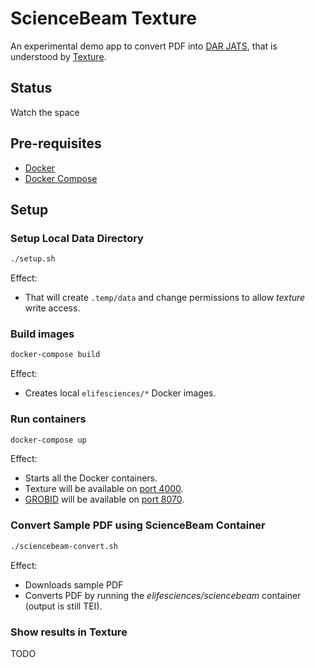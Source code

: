 # ScienceBeam Texture

An experimental demo app to convert PDF into [DAR JATS](https://github.com/substance/dar), that is understood by [Texture](https://github.com/substance/texture).

## Status

Watch the space

## Pre-requisites

* [Docker](https://www.docker.com/)
* [Docker Compose](https://docs.docker.com/compose/)

## Setup

### Setup Local Data Directory

```bash
./setup.sh
```

Effect:

* That will create `.temp/data` and change permissions to allow _texture_ write access.

### Build images

```bash
docker-compose build
```

Effect:

* Creates local `elifesciences/*` Docker images.

### Run containers

```bash
docker-compose up
```

Effect:

* Starts all the Docker containers.
* Texture will be available on [port 4000](http://localhost:4000/).
* [GROBID](grobid.readthedocs.io) will be available on [port 8070](http://localhost:8070/).

### Convert Sample PDF using ScienceBeam Container

```bash
./sciencebeam-convert.sh
```

Effect:

* Downloads sample PDF
* Converts PDF by running the _elifesciences/sciencebeam_ container (output is still TEI).

### Show results in Texture

TODO
